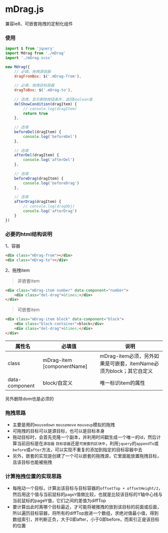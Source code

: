 # mDrag.js
兼容ie8、可嵌套拖拽的定制化组件

### 使用
```js
import $ from 'jquery'
import Mdrag from './mDrag'
import './mDrag.scss'

new Mdrag({
    // 必填，拖拽源容器
    dragFromBox: $('.mDrag-from'),
    
    // 必填，拖拽目标容器
    dragToBox: $('.mDrag-to'),
    
    // 选填，显示删除按钮条件，返回boolean值
    delShowCondition(dragItem) {
        // console.log(dragItem)
        return true
    },
    
    // 选填
    beforeDel(dragItem) {
        console.log('beforeDel')
    },
    
    // 选填
    afterDel(dragItem) {
        console.log('afterDel')
    },
    
    // 选填
    beforeDrag(dragItem) {
        console.log('beforeDrag')
    },
    
    // 选填
    afterDrag(dragItem) {
        // console.log(dragObj)
        console.log('afterDrag')
    }
})
```

### 必要的html结构说明
1、容器
```html
<div class="mDrag-from"></div>
<div class="mDrag-to"></div>
```

2、拖拽item
> 非嵌套item
```html
<div class="mDrag-item number" data-component="number">
    <div class="del-drag">&times;</div>
</div>
```
> 可嵌套item
```html
<div class="mDrag-item block" data-component="block">
    <div class="block-container">block</div>
    <div class="del-drag">&times;</div>
</div>
```

属性名|必填值|说明
----|----|----
class|mDrag-item [componentName]|mDrag-item必须，另外如果是可嵌套，itemName必须为block；其它自定义
data-component|block/自定义|唯一标识item的属性

另外删除dom也是必须的

### 拖拽思路
+ 主要是用的`mousedown` `mousemove` `mouseup`模拟的拖拽
+ 可拖拽的目标可以是源目标，也可以是目标本身
+ 拖动目标时，会首先克隆一个副本，并利用时间戳生成一个唯一的id，然后计算当前目标是在`源容器` `目标容器`还是`可嵌套的区块中`，利用`jquery`的`appendTo`或`before`或`after`方法，可以实现不重复的添加到指定的目标容器中去
+ 另外，嵌套的实现是创建了一个可以嵌套的拖拽源，它里面能放置拖拽目标，且该目标也能被拖拽

### 计算拖拽位置的实现思路
+ 每拖动一个目标，计算出该目标与目标容器的`offsetTop + offsetHeight/2`，然后用这个值与当前鼠标的`pageY`值做比较，也就是比较该目标的Y轴中心线与当前鼠标的pageY值，它们之间的差值为diffTop
+ 要计算出此时离哪个目标最近，才可能将被推拽的放到该目标的前面或后面，所以遍历目标容器，将所有的diffTop放进一个数组，求绝对值最小值，得到数组索引，并判断正负，大于0即after，小于0即before，而索引正是该目标的位置


